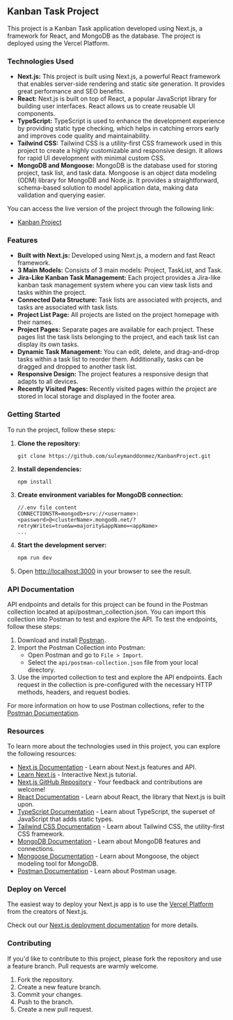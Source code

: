 ## Kanban Task Project

This project is a Kanban Task application developed using Next.js, a framework for React, and MongoDB as the database. The project is deployed using the Vercel Platform.

### Technologies Used

- **Next.js:** This project is built using Next.js, a powerful React framework that enables server-side rendering and static site generation. It provides great performance and SEO benefits.
- **React:** Next.js is built on top of React, a popular JavaScript library for building user interfaces. React allows us to create reusable UI components.
- **TypeScript:** TypeScript is used to enhance the development experience by providing static type checking, which helps in catching errors early and improves code quality and maintainability.
- **Tailwind CSS:** Tailwind CSS is a utility-first CSS framework used in this project to create a highly customizable and responsive design. It allows for rapid UI development with minimal custom CSS.
- **MongoDB and Mongoose:** MongoDB is the database used for storing project, task list, and task data. Mongoose is an object data modeling (ODM) library for MongoDB and Node.js. It provides a straightforward, schema-based solution to model application data, making data validation and querying easier.

You can access the live version of the project through the following link:
- [Kanban Project](https://kanban-project-lake.vercel.app/)

### Features

- **Built with Next.js:** Developed using Next.js, a modern and fast React framework.
- **3 Main Models:** Consists of 3 main models: Project, TaskList, and Task.
- **Jira-Like Kanban Task Management:** Each project provides a Jira-like kanban task management system where you can view task lists and tasks within the project.
- **Connected Data Structure:** Task lists are associated with projects, and tasks are associated with task lists.
- **Project List Page:** All projects are listed on the project homepage with their names.
- **Project Pages:** Separate pages are available for each project. These pages list the task lists belonging to the project, and each task list can display its own tasks.
- **Dynamic Task Management:** You can edit, delete, and drag-and-drop tasks within a task list to reorder them. Additionally, tasks can be dragged and dropped to another task list.
- **Responsive Design:** The project features a responsive design that adapts to all devices.
- **Recently Visited Pages:** Recently visited pages within the project are stored in local storage and displayed in the footer area.

### Getting Started

To run the project, follow these steps:

1. **Clone the repository:**
   
   ```
   git clone https://github.com/suleymanddonmez/KanbanProject.git
   ```

2. **Install dependencies:**
   
   ```
   npm install
   ```

3. **Create environment variables for MongoDB connection:**

   ```
   //.env file content
   CONNECTIONSTR=mongodb+srv://<username>:<password>@<clusterName>.mongodb.net/?retryWrites=true&w=majority&appName=<appName>
   ...
   ```
   
4. **Start the development server:**

    ```bash
    npm run dev
    ```

5. Open [http://localhost:3000](http://localhost:3000) in your browser to see the result.

### API Documentation

API endpoints and details for this project can be found in the Postman collection located at api/postman_collection.json. You can import this collection into Postman to test and explore the API. To test the endpoints, follow these steps:

1. Download and install [Postman](https://www.postman.com/downloads/).
2. Import the Postman Collection into Postman:
    - Open Postman and go to `File > Import`.
    - Select the `api/postman-collection.json` file from your local directory.
3. Use the imported collection to test and explore the API endpoints. Each request in the collection is pre-configured with the necessary HTTP methods, headers, and request bodies.

For more information on how to use Postman collections, refer to the [Postman Documentation](https://www.postman.com/collection/).

### Resources

To learn more about the technologies used in this project, you can explore the following resources:

- [Next.js Documentation](https://nextjs.org/docs) - Learn about Next.js features and API.
- [Learn Next.js](https://nextjs.org/learn) - Interactive Next.js tutorial.
- [Next.js GitHub Repository](https://github.com/vercel/next.js/) - Your feedback and contributions are welcome!
- [React Documentation](https://react.dev/learn) - Learn about React, the library that Next.js is built upon.
- [TypeScript Documentation](https://www.typescriptlang.org/docs/) - Learn about TypeScript, the superset of JavaScript that adds static types.
- [Tailwind CSS Documentation](https://tailwindcss.com/docs) - Learn about Tailwind CSS, the utility-first CSS framework.
- [MongoDB Documentation](https://www.mongodb.com/docs) - Learn about MongoDB features and connections.
- [Mongoose Documentation](https://mongoosejs.com/docs/guide.html) - Learn about Mongoose, the object modeling tool for MongoDB.
- [Postman Documentation](https://www.postman.com/product/what-is-postman/) - Learn about Postman usage.

### Deploy on Vercel

The easiest way to deploy your Next.js app is to use the [Vercel Platform](https://vercel.com/new?utm_medium=default-template&filter=next.js&utm_source=create-next-app&utm_campaign=create-next-app-readme) from the creators of Next.js.

Check out our [Next.js deployment documentation](https://nextjs.org/docs/deployment) for more details.

### Contributing

If you'd like to contribute to this project, please fork the repository and use a feature branch. Pull requests are warmly welcome.

1. Fork the repository.
2. Create a new feature branch.
3. Commit your changes.
4. Push to the branch.
5. Create a new pull request.